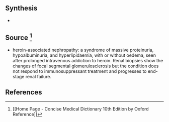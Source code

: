 ## Synthesis
- 
## Source [^1]
- heroin-associated nephropathy: a syndrome of massive proteinuria, hypoalbuminuria, and hyperlipidaemia, with or without oedema, seen after prolonged intravenous addiction to heroin. Renal biopsies show the changes of focal segmental glomerulosclerosis but the condition does not respond to immunosuppressant treatment and progresses to end-stage renal failure.
## References

[^1]: [[Home Page - Concise Medical Dictionary 10th Edition by Oxford Reference]]